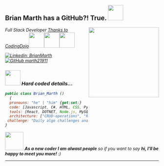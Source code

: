 <h2> Brian Marth has a GitHub?! True. <img src="https://media1.giphy.com/media/ejyRYttU1toqHjNZOA/giphy.gif?cid=ecf05e47eezv6q631n2vnurf5yli5ajx3uckkdweh6opxabh&rid=giphy.gif&ct=s" width="50"></h2>
<img align='right' src="https://media.giphy.com/media/ieyl9zmCjO4b4t6qoY/giphy.gif" width="230">
<p><em>Full Stack Developer <a href="https://www.codingdojo.com/">Thanks to CodingDojo</a><img src="https://media4.giphy.com/media/eNAsjO55tPbgaor7ma/giphy.gif?cid=ecf05e47a8xmwzlpmqb4rwfri0ibfbfbcw7d1y3tfxckhnjo&rid=giphy.gif&ct=s" width="50" height="50"><img src="https://media2.giphy.com/media/KAq5w47R9rmTuvWOWa/giphy.gif?cid=ecf05e47b793ngld9ito9fb84gbd7a64g981r883633apjvs&rid=giphy.gif&ct=g" width="50" height="50"><img src="https://cdn.shopify.com/s/files/1/1390/4967/products/mockup-5e6afade_1024x1024.png" width="50" height="50"></p>

[![Linkedin: BrianMarth](https://img.shields.io/badge/-bmmarth-blue?style=flat-square&logo=Linkedin&logoColor=white&link=https://www.linkedin.com/in/bmmarth/)](https://www.linkedin.com/in/bmmarth/)
[![GitHub marth21911](https://img.shields.io/github/followers/marth21911?label=follow&style=social)](https://github.com/marth21911)


### <img src="https://media4.giphy.com/media/lU9kwCfvT9eOhMJMb9/giphy.gif?cid=ecf05e47kla8aikjan6p4wuza5tr84gc5jb6u4it2dkzarvw&rid=giphy.gif&ct=s" width="50"> Hard coded details...  

```javascript
public class Brian_Marth ()
  {
  pronouns: "he" | "him" {get;set;}
  code: [Javascript, C#, HTML, CSS, Python] {get;set;}
  tools: [React, DOTNET, Node.js, MySQL, MongoDB, Blazor, EntityCoreFramework, Flask, Camelot/Excalibur] {get;set;}
  architecture: ["CRUD-operations", "Reactive design", "database design", "class design"] {get;set;}
 challenge: "Daily algo challenges and defeating the evil Insurance Companies!"
}
```

<img src="https://media.giphy.com/media/LnQjpWaON8nhr21vNW/giphy.gif" width="60"> <em><b>As a new coder I am alwast people</b> so if you want to say <b>hi, I'll be happy to meet you more!</b> :)</em>

---
